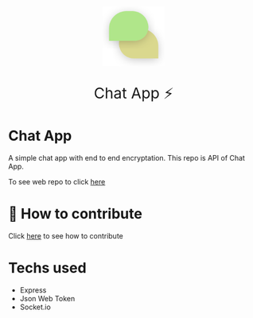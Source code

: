 <div align="center">
    <img src="./assets/Icon.svg" height="120" />
    <p style="font-size: 30px">Chat App ⚡</p>
</div>

# Chat App
A simple chat app with end to end encryptation. This repo is API of Chat App.

To see web repo to click [here](https://github.com/pedrinfx/chat-app-web)

# 🔗 How to contribute
Click [here](CONTRIBUTE.md) to see how to contribute

# Techs used
  * Express
  * Json Web Token
  * Socket.io